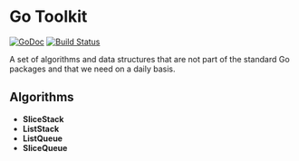 # Go Toolkit
[![GoDoc](https://godoc.org/github.com/c4milo/gotoolkit?status.svg)](https://godoc.org/github.com/c4milo/gotoolkit)
[![Build Status](https://travis-ci.org/c4milo/gotoolkit.svg?branch=master)](https://travis-ci.org/c4milo/gotoolkit)

A set of algorithms and data structures that are not part of the standard Go packages and that we need
on a daily basis.

## Algorithms
* **SliceStack**
* **ListStack**
* **ListQueue**
* **SliceQueue**
